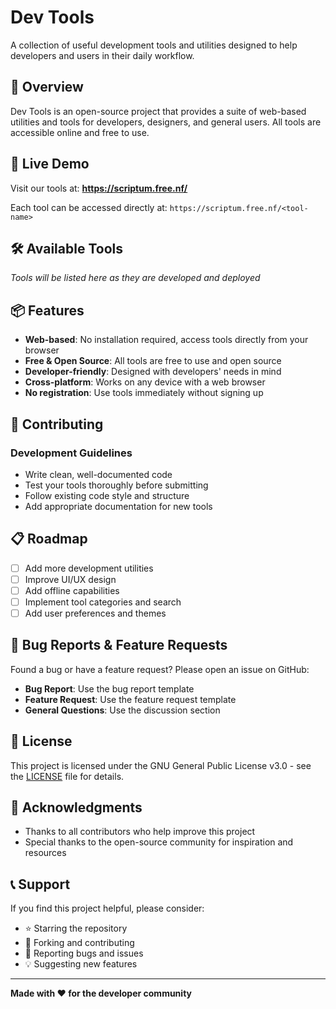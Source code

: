 # Dev Tools

A collection of useful development tools and utilities designed to help developers and users in their daily workflow.

## 🌟 Overview

Dev Tools is an open-source project that provides a suite of web-based utilities and tools for developers, designers, and general users. All tools are accessible online and free to use.

## 🚀 Live Demo

Visit our tools at: **https://scriptum.free.nf/**

Each tool can be accessed directly at: `https://scriptum.free.nf/<tool-name>`

## 🛠️ Available Tools

*Tools will be listed here as they are developed and deployed*

## 📦 Features

- **Web-based**: No installation required, access tools directly from your browser
- **Free & Open Source**: All tools are free to use and open source
- **Developer-friendly**: Designed with developers' needs in mind
- **Cross-platform**: Works on any device with a web browser
- **No registration**: Use tools immediately without signing up

## 🤝 Contributing

### Development Guidelines

- Write clean, well-documented code
- Test your tools thoroughly before submitting
- Follow existing code style and structure
- Add appropriate documentation for new tools

## 📋 Roadmap

- [ ] Add more development utilities
- [ ] Improve UI/UX design
- [ ] Add offline capabilities
- [ ] Implement tool categories and search
- [ ] Add user preferences and themes

## 🐛 Bug Reports & Feature Requests

Found a bug or have a feature request? Please open an issue on GitHub:

- **Bug Report**: Use the bug report template
- **Feature Request**: Use the feature request template
- **General Questions**: Use the discussion section

## 📄 License

This project is licensed under the GNU General Public License v3.0 - see the [LICENSE](LICENSE) file for details.

## 🙏 Acknowledgments

- Thanks to all contributors who help improve this project
- Special thanks to the open-source community for inspiration and resources

## 📞 Support

If you find this project helpful, please consider:
- ⭐ Starring the repository
- 🍴 Forking and contributing
- 🐛 Reporting bugs and issues
- 💡 Suggesting new features

---

**Made with ❤️ for the developer community**
